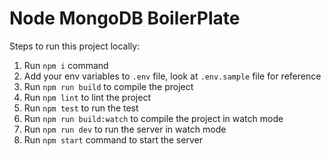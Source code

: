 # Node MongoDB BoilerPlate

Steps to run this project locally:

1. Run `npm i` command
2. Add your env variables to `.env` file, look at `.env.sample` file for reference
3. Run `npm run build` to compile the project
4. Run `npm lint` to lint the project
5. Run `npm test` to run the test
6. Run `npm run build:watch` to compile the project in watch mode
7. Run `npm run dev` to run the server in watch mode
8. Run `npm start` command  to start the server


